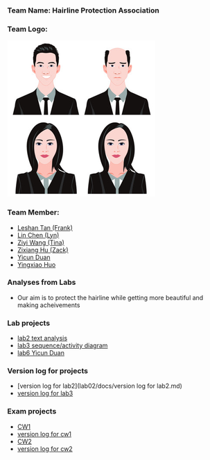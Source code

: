 <h3>Team Name: Hairline Protection Association </h3>

<h3>Team Logo:</h3> 

![alt text](./images/contributors/hairline.jpg "LOGO")


<h3>Team Member:</h3>

- [Leshan Tan (Frank)](contributors/LeshanTAN.md)
- [Lin Chen (Lyn)](contributors/LinCHEN.md)
- [Ziyi Wang (Tina)](contributors/ZiyiWANG.md)
- [Zixiang Hu (Zack)](contributors/ZixiangHU.md)
- [Yicun Duan](contributors/YicunDUAN.md)
- [Yingxiao Huo](contributors/YingxiaoHUO.md)


### Analyses from Labs
- Our aim is to protect the hairline while getting more beautiful and making acheivements

### Lab projects
- [lab2 text analysis](lab02/docs/lab02textAna-V2.md)
- [lab3 sequence/activity diagram](lab03/docs/lab03Explanation.md)
- [lab6 Yicun Duan](src/Lab06/Yicun_DUAN)

### Version log for projects
- [version log for lab2](lab02/docs/version log for lab2.md)
- [version log for lab3](lab03/docs/versionLog.md)

### Exam projects
- [CW1](exam/docs/CW1.md)
- [version log for cw1](exam/docs/VLog.md)
- [CW2](cw2/docs/cw2.md)
- [version log for cw2](cw2/docs/versionLog.md)

